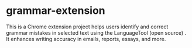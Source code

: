 # grammar-extension

This is a Chrome extension project helps users identify and correct grammar mistakes in selected text using the LanguageTool (open source) . It enhances writing accuracy in emails, reports, essays, and more.
